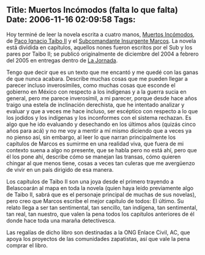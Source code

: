 Title: Muertos Incómodos (falta lo que falta)
Date: 2006-11-16 02:09:58
Tags: 
---
<p>Hoy terminé de leer la novela escrita a cuatro manos, <a href="http://www.amazon.com/Muertos-Incomodos-Falta-que/dp/9682710057">Muertos Incómodos</a>, de <a href="http://www.vespito.net/taibo/index-es.html">Paco Ignacio Taibo II</a> y el <a href="http://es.wikipedia.org/wiki/Subcomandante_Marcos">Subcomandante Insurgente Marcos</a>. La novela está dividida en capítulos, aquellos nones fueron escritos por el Sub y los pares por Taibo II; se publicó originalmente de diciembre del 2004 a febrero del 2005&#160;en entregas dentro de <a href="http://www.jornada.unam.mx">La Jornada</a>.</p>

<p>Tengo que decir que es un texto que me encantó y me quedé con las ganas de que nunca acabara. Describe muchas cosas que me pueden llegar a parecer incluso inverosímiles, como muchas cosas que esconde el gobierno en México con respecto a los indígenas y a la guerra sucia en general, pero me parece inverosímil, a mi parecer, porque desde hace años traigo una estela de inclinación derechista, que he intentado analizar y evaluar y que a veces me hace incluso, ser escéptico con respecto a lo que los jodidos y los indígenas y los inconformes con el sistema rechazan. Es algo que he ido evaluando y desechando en los últimos años (quizás cinco años para acá) y no me voy a mentir a mí mismo diciendo que a veces ya no pienso así, sin embargo, al leer lo que narran principalmente los capítulos de Marcos es sumirme en una realidad viva, que fuera de mi contexto suena a algo no presente, que se habla pero no está ahí, pero que él los pone ahí, describe cómo se manejan las transas, cómo quieren chingar al que menos tiene, cosas a veces tan culeras que me avergüenzo de vivir en un país dirigido de esa manera.</p>

<p>Los capítulos de Taibo II son una joya desde el primero trayendo a Belascoarán al mapa en toda la novela (quien haya leído previamente algo de Taibo II, sabrá que es el personaje principal de muchas de sus novelas), pero creo que Marcos escribe el mejor capítulo de todos: El último. Su relato llega a ser tan sentimental, tan sencillo, tan indígena, tan sentimental, tan real, tan nuestro, que valen la pena todos los capítulos anteriores de él donde hace toda una maraña detectivesca.</p>

<p>Las regalías de dicho libro son destinadas a la ONG Enlace Civil, AC, que apoya los proyectos de las comunidades zapatistas, así que vale la pena comprar el libro.</p>
